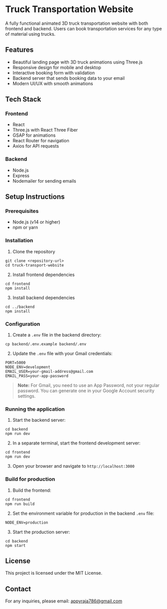 #  Truck Transportation Website

A fully functional animated 3D truck transportation website with both frontend and backend. Users can book transportation services for any type of material using trucks.

## Features

- Beautiful landing page with 3D truck animations using Three.js
- Responsive design for mobile and desktop
- Interactive booking form with validation
- Backend server that sends booking data to your email
- Modern UI/UX with smooth animations

## Tech Stack

### Frontend
- React
- Three.js with React Three Fiber
- GSAP for animations
- React Router for navigation
- Axios for API requests

### Backend
- Node.js
- Express
- Nodemailer for sending emails

## Setup Instructions

### Prerequisites
- Node.js (v14 or higher)
- npm or yarn

### Installation

1. Clone the repository
```
git clone <repository-url>
cd truck-transport-website
```

2. Install frontend dependencies
```
cd frontend
npm install
```

3. Install backend dependencies
```
cd ../backend
npm install
```

### Configuration

1. Create a `.env` file in the backend directory:
```
cp backend/.env.example backend/.env
```

2. Update the `.env` file with your Gmail credentials:
```
PORT=5000
NODE_ENV=development
EMAIL_USER=your-gmail-address@gmail.com
EMAIL_PASS=your-app-password
```

> **Note:** For Gmail, you need to use an App Password, not your regular password. You can generate one in your Google Account security settings.

### Running the application

1. Start the backend server:
```
cd backend
npm run dev
```

2. In a separate terminal, start the frontend development server:
```
cd frontend
npm run dev
```

3. Open your browser and navigate to `http://localhost:3000`

### Build for production

1. Build the frontend:
```
cd frontend
npm run build
```

2. Set the environment variable for production in the backend `.env` file:
```
NODE_ENV=production
```

3. Start the production server:
```
cd backend
npm start
```

## License

This project is licensed under the MIT License.

## Contact

For any inquiries, please email: appyraja786@gmail.com 
